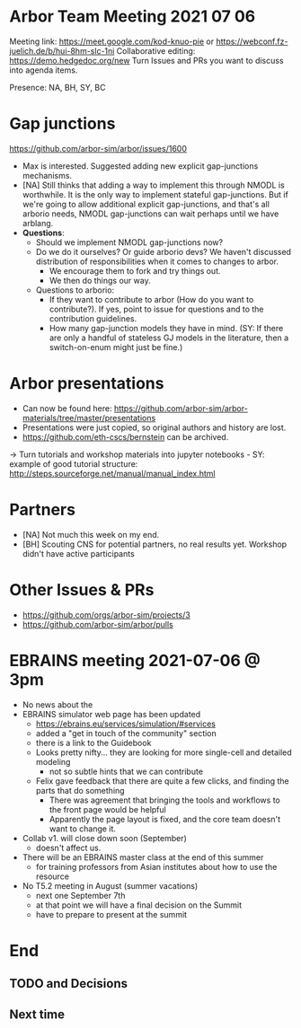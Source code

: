 Arbor Team Meeting 2021 07 06
=============================

Meeting link: https://meet.google.com/kod-knuo-pie or https://webconf.fz-juelich.de/b/hui-8hm-slc-1ni
Collaborative editing: https://demo.hedgedoc.org/new
Turn Issues and PRs you want to discuss into agenda items.

Presence: NA, BH, SY, BC

Gap junctions
=============

https://github.com/arbor-sim/arbor/issues/1600

- Max is interested. Suggested adding new explicit gap-junctions mechanisms.
- [NA] Still thinks that adding a way to implement this through NMODL is worthwhile. It is the only way to implement stateful gap-junctions. But if we're going to allow additional explicit gap-junctions, and that's all arborio needs, NMODL gap-junctions can wait perhaps until we have arblang.
- **Questions**:
    - Should we implement NMODL gap-junctions now?
    - Do we do it ourselves? Or guide arborio devs? We haven't discussed distribution of responsibilities when it comes to changes to arbor.
        - We encourage them to fork and try things out.
        - We then do things our way.
    - Questions to arborio:
        - If they want to contribute to arbor (How do you want to contribute?). If yes, point to issue for questions and to the contribution guidelines.
        - How many gap-junction models they have in mind. (SY: If there are only a handful of stateless GJ models in the literature, then a switch-on-enum might just be fine.)


Arbor presentations
===================

- Can now be found here: https://github.com/arbor-sim/arbor-materials/tree/master/presentations
- Presentations were just copied, so original authors and history are lost.
- https://github.com/eth-cscs/bernstein can be archived.

-> Turn tutorials and workshop materials into jupyter notebooks
    - SY: example of good tutorial structure: http://steps.sourceforge.net/manual/manual_index.html

Partners
========

* [NA] Not much this week on my end.
* [BH] Scouting CNS for potential partners, no real results yet. Workshop didn't have active participants

Other Issues & PRs
==================

* https://github.com/orgs/arbor-sim/projects/3
* https://github.com/arbor-sim/arbor/pulls

EBRAINS meeting 2021-07-06 @ 3pm
================================

* No news about the
* EBRAINS simulator web page has been updated
    * https://ebrains.eu/services/simulation/#services
    * added a "get in touch of the community" section
    * there is a link to the Guidebook
    * Looks pretty nifty... they are looking for more single-cell and detailed modeling
        * not so subtle hints that we can contribute
    * Felix gave feedback that there are quite a few clicks, and finding the parts that do something
        * There was agreement that bringing the tools and workflows to the front page would be helpful
        * Apparently the page layout is fixed, and the core team doesn't want to change it.
* Collab v1. will close down soon (September)
    * doesn't affect us.
* There will be an EBRAINS master class at the end of this summer
    * for training professors from Asian institutes about how to use the resource
* No T5.2 meeting in August (summer vacations)
    * next one September 7th
    * at that point we will have a final decision on the Summit
    * have to prepare to present at the summit

End
===

TODO and Decisions
------------------

Next time
---------
